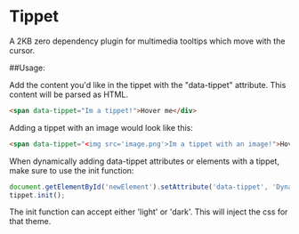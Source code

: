 # Tippet

A 2KB zero dependency plugin for multimedia tooltips which move with the cursor.

##Usage:

Add the content you'd like in the tippet with the "data-tippet" attribute. This content will be parsed as HTML.

```html
<span data-tippet="Im a tippet!">Hover me</div>
```


Adding a tippet with an image would look like this:

```html
<span data-tippet="<img src='image.png'>Im a tippet with an image!">Hover me</div>
```


When dynamically adding data-tippet attributes or elements with a tippet, make sure to use the init function:

```js
document.getElementById('newElement').setAttribute('data-tippet', 'Dynamically added!');
tippet.init();
```

The init function can accept either 'light' or 'dark'. This will inject the css for that theme. 
